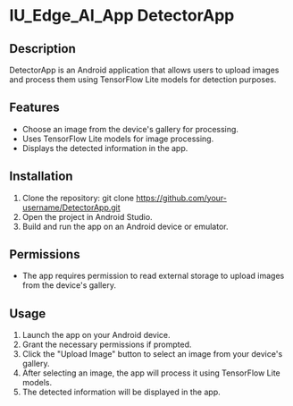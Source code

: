 # IU_Edge_AI_App DetectorApp

## Description
DetectorApp is an Android application that allows users to upload images and process them using TensorFlow Lite models for detection purposes.

## Features
- Choose an image from the device's gallery for processing.
- Uses TensorFlow Lite models for image processing.
- Displays the detected information in the app.

## Installation
1. Clone the repository: git clone https://github.com/your-username/DetectorApp.git
2. Open the project in Android Studio.
3. Build and run the app on an Android device or emulator.

## Permissions
- The app requires permission to read external storage to upload images from the device's gallery.

## Usage
1. Launch the app on your Android device.
2. Grant the necessary permissions if prompted.
3. Click the "Upload Image" button to select an image from your device's gallery.
4. After selecting an image, the app will process it using TensorFlow Lite models.
5. The detected information will be displayed in the app.



